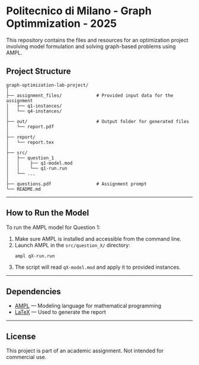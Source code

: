 # Politecnico di Milano - Graph Optimmization - 2025
This repository contains the files and resources for an optimization project involving model formulation and solving graph-based problems using AMPL.



## Project Structure

```
graph-optimization-lab-project/
│
├── assignment_files/             # Provided input data for the assignment
│   ├── q1-instances/             
│   └── q4-instances/             
│
├── out/                          # Output folder for generated files
│   └── report.pdf                
│
├── report/                       
│   └── report.tex                
│
├── src/
│   ├── question_1
│   │    ├── q1-model.mod          
│   │    └── q1-run.run       
│   └── ...
│          
├── questions.pdf                 # Assignment prompt
└── README.md                     
```

---

## How to Run the Model

To run the AMPL model for Question 1:

1. Make sure AMPL is installed and accessible from the command line.
2. Launch AMPL in the `src/question_X/` directory:
   ```bash
   ampl qX-run.run
   ```
3. The script will read `qX-model.mod` and apply it to provided instances.

---

## Dependencies

- [AMPL](https://ampl.com/) — Modeling language for mathematical programming
- [LaTeX](https://www.latex-project.org/) — Used to generate the report

---


## License

This project is part of an academic assignment. Not intended for commercial use.

